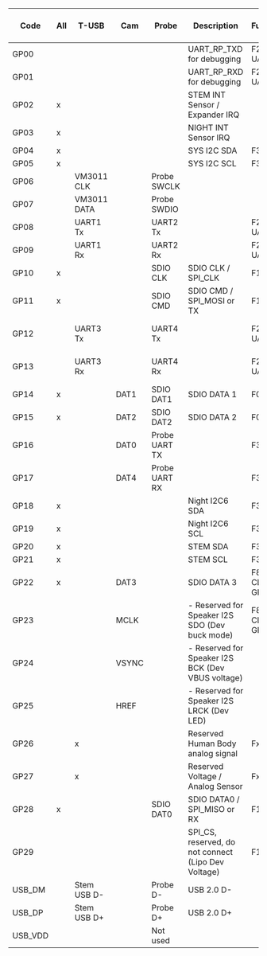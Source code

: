 | Code   | All | T-USB       | Cam  | Probe     | Description                            | Function  | SoM Dev Board |
|--------|-----|-------------|------|-----------|------------------------------------------|-----------|---------------|
| GP00   |     |             |      |           | UART_RP_TXD for debugging                | F2 UART0  | -             |
| GP01   |     |             |      |           | UART_RP_RXD for debugging                | F2 UART0  | -             |
| GP02   | x   |             |      |           | STEM INT Sensor / Expander IRQ           |           |            
| GP03   | x   |             |      |           | NIGHT INT Sensor IRQ                     |           |
| GP04   | x   |             |      |           | SYS I2C SDA                              | F3 I2C0   | P1.97         |
| GP05   | x   |             |      |           | SYS I2C SCL                              | F3 I2C0   | P1.99         | 
| GP06   |     | VM3011 CLK  |      | Probe SWCLK  |                                       | | |
| GP07   |     | VM3011 DATA |      | Probe SWDIO  |                                       | | |
| GP08   |     | UART1 Tx    |      | UART2 Tx  |                                          | F2 UART1  | P20.1   |
| GP09   |     | UART1 Rx    |      | UART2 Rx  |                                          | F2 UART1  | P20.3   |
| GP10   | x   |             |      | SDIO CLK  | SDIO CLK / SPI_CLK                       | F1 SPI1 | |
| GP11   | x   |             |      | SDIO CMD  | SDIO CMD / SPI_MOSI or TX                | F1 SPI1 | |
| GP12   |     | UART3 Tx    |      | UART4 Tx  |                    | F2 UART0  | P20.2 / P1.61 |
| GP13   |     | UART3 Rx    |      | UART4 Rx  |                   | F2 UART0  | P20.4 / P1.21 |
| GP14   | x   |             | DAT1 | SDIO DAT1 | SDIO DATA 1                              | F0 GPIO| |
| GP15   | x   |             | DAT2 | SDIO DAT2 | SDIO DATA 2                              | F0 GPIO| |
| GP16   |     |             | DAT0 | Probe UART TX |                                      | F3 I2C0   | -             | 
| GP17   |     |             | DAT4 | Probe UART RX |                                      | F3 I2C0   | -             | 
| GP18   | x   |             |      |           | Night I2C6 SDA                           | F3 I2C1   | P21.4         |
| GP19   | x   |             |      |           | Night I2C6 SCL                           | F3 I2C1   | P21.2         |
| GP20   | x   |             |      |           | STEM SDA                                 | F3 I2C0   | -             | 
| GP21   | x   |             |      |           | STEM SCL                                 | F3 I2C0   | -             | 
| GP22   | x   |             | DAT3 |           | SDIO DATA 3                              | F8 CLOCK GPIN1     |
| GP23   |     |             | MCLK |           | - Reserved for Speaker I2S SDO (Dev buck mode) | F8 CLOCK GPOUT1    |
| GP24   |     |             | VSYNC|           | - Reserved for Speaker I2S BCK (Dev VBUS voltage)          |      |   |
| GP25   |     |             | HREF |           | - Reserved for Speaker I2S LRCK (Dev LED)         |      |
| GP26   |     | x           |      |           | Reserved Human Body analog signal        | Fx ADC  |
| GP27   |     | x           |      |          | Reserved Voltage / Analog Sensor         | Fx ADC |
| GP28   | x   |             |      | SDIO DAT0 | SDIO DATA0 / SPI_MISO or RX              | F1 SPI1 |
| GP29   |     |             |      |          | SPI_CS, reserved, do not connect (Lipo Dev Voltage)        | F1 SPI1 |
| USB_DM |     | Stem USB D- |      | Probe D- | USB 2.0 D-                          |
| USB_DP |     | Stem USB D+ |      | Probe D+ | USB 2.0 D+                          | 
| USB_VDD|     |             |       | Not used                                 |


